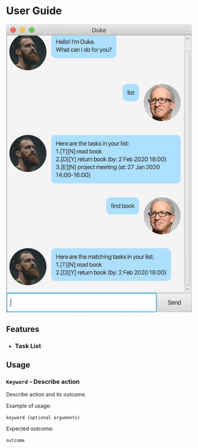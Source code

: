 # User Guide

![Jerry Servant](/docs/Ui.png)

## Features 

+ ### Task List 

## Usage

### `Keyword` - Describe action

Describe action and its outcome.

Example of usage: 

`keyword (optional arguments)`

Expected outcome:

`outcome`
